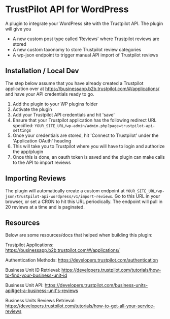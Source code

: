 # TrustPilot API for WordPress

A plugin to integrate your WordPress site with the Trustpilot API. The plugin will give you

- A new custom post type called 'Reviews' where Trustpilot reviews are stored
- A new custom taxonomy to store Trustpilot review categories
- A wp-json endpoint to trigger manual API import of Trustpilot reviews

## Installation / Local Dev

The step below assume that you have already created a Trustpilot application over at https://businessapp.b2b.trustpilot.com/#/applications/ and have your API credentials ready to go.

1. Add the plugin to your WP plugins folder
2. Activate the plugin
3. Add your Trustpilot API credentials and hit 'save'
4. Ensure that your Trustpilot application has the following redirect URL specified: `YOUR_SITE_URL/wp-admin/admin.php?page=trustpilot-api-settings`
5. Once your credentials are stored, hit 'Connect to Trustpilot' under the 'Application OAuth' heading
6. This will take you to Trustpilot where you will have to login and authorize the app/plugin
7. Once this is done, an oauth token is saved and the plugin can make calls to the API to import reviews

## Importing Reviews

The plugin will automatically create a custom endpoint at `YOUR_SITE_URL/wp-json/trustpilot-api-wordpress/v1/import-reviews`.
Go to this URL in your browser, or set a CRON to hit this URL periodically. The endpoint will pull in 20 reviews at a time and is paginated.

## Resources

Below are some resources/docs that helped when building this plugin:

Trustpilot Applications: https://businessapp.b2b.trustpilot.com/#/applications/

Authentication Methods: https://developers.trustpilot.com/authentication

Business Unit ID Retrieval: https://developers.trustpilot.com/tutorials/how-to-find-your-business-unit-id

Business Unit API: https://developers.trustpilot.com/business-units-api#get-a-business-unit's-reviews

Business Units Reviews Retrieval: https://developers.trustpilot.com/tutorials/how-to-get-all-your-service-reviews